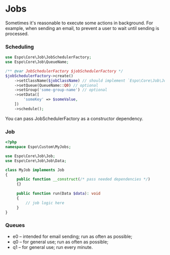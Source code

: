 # Jobs

Sometimes it's reasonable to execute some actions in background. For example, when sending an email, to prevent a user to wait until sending is processed. 

### Scheduling

```php
use Espo\Core\Job\JobSchedulerFactory;
use Espo\Core\Job\QueueName;

/** @var JobSchedulerFactory $jobSchedulerFactory */
$jobSchedulerFactory->create()
    ->setClassName($jobClassName) // should implement `Espo\Core\Job\Job` interface
    ->setQueue(QueueName::Q0) // optional
    ->setGroup('some-group-name') // optional
    ->setData([
        'someKey' => $someValue,
    ])
    ->schedule();
```

You can pass JobSchedulerFactory as a constructor dependency.

### Job

```php
<?php
namespace Espo\Custom\MyJobs;

use Espo\Core\Job\Job;
use Espo\Core\Job\Job\Data;

class MyJob implements Job
{
     public function __construct(/* pass needed dependencies */)
     {}
     
     public function run(Data $data): void
     {
         // job logic here
     }
}
```

### Queues

* e0 – intended for email sending; run as often as possible;
* q0 – for general use; run as often as possible;
* q1 – for general use; run every minute.
